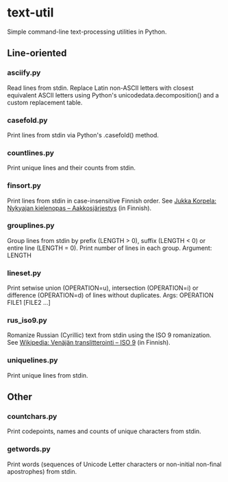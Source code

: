 # text-util
Simple command-line text-processing utilities in Python.

## Line-oriented

### asciify.py
Read lines from stdin. Replace Latin non-ASCII letters with closest equivalent ASCII letters using Python's unicodedata.decomposition() and a custom replacement table.

### casefold.py
Print lines from stdin via Python's .casefold() method.

### countlines.py
Print unique lines and their counts from stdin.

### finsort.py
Print lines from stdin in case-insensitive Finnish order. See [Jukka Korpela: Nykyajan kielenopas &ndash; Aakkosjärjestys](http://www.jkorpela.fi/kielenopas/4.15.html) (in Finnish).

### grouplines.py
Group lines from stdin by prefix (LENGTH > 0), suffix (LENGTH &lt; 0) or entire line (LENGTH = 0). Print number of lines in each group. Argument: LENGTH

### lineset.py
Print setwise union (OPERATION=u), intersection (OPERATION=i) or difference (OPERATION=d) of lines without duplicates. Args: OPERATION FILE1 [FILE2 ...]

### rus_iso9.py
Romanize Russian (Cyrillic) text from stdin using the ISO 9 romanization. See [Wikipedia: Venäjän translitterointi &ndash; ISO 9](https://fi.wikipedia.org/wiki/Ven%C3%A4j%C3%A4n_translitterointi#ISO_9) (in Finnish).

### uniquelines.py
Print unique lines from stdin.

## Other

### countchars.py
Print codepoints, names and counts of unique characters from stdin.

### getwords.py
Print words (sequences of Unicode Letter characters or non-initial non-final apostrophes) from stdin.
